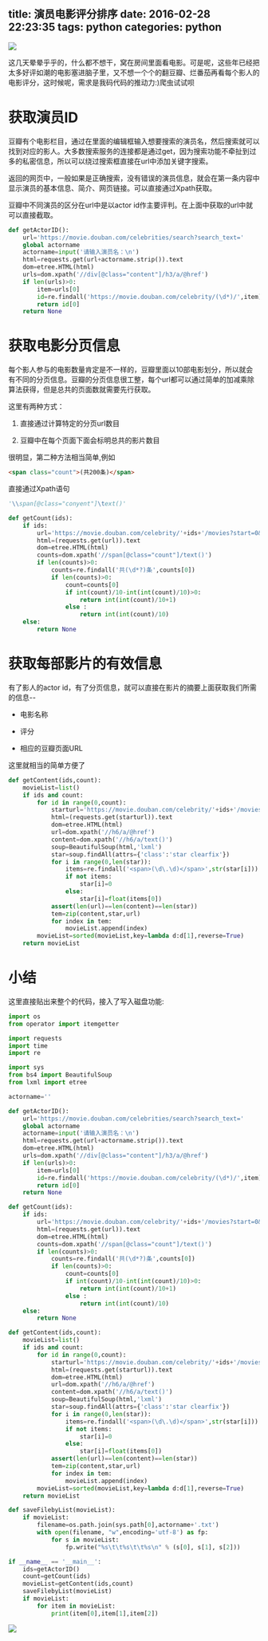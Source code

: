 title: 演员电影评分排序
date: 2016-02-28 22:23:35
tags: python
categories: python
---

![](http://7xowaa.com1.z0.glb.clouddn.com/origin.jpg?imageView/2/w/610/q/100)

这几天晕晕乎乎的，什么都不想干，窝在房间里面看电影。可是呢，这些年已经把太多好评如潮的电影塞进脑子里，又不想一个个的翻豆瓣、烂番茄再看每个影人的电影评分，这时候呢，需求是我码代码的推动力:)爬虫试试呗

<!--more-->

# 获取演员ID #

豆瓣有个电影栏目，通过在里面的编辑框输入想要搜索的演员名，然后搜索就可以找到对应的影人。大多数搜索服务的连接都是通过get，因为搜索功能不牵扯到过多的私密信息，所以可以绕过搜索框直接在url中添加关键字搜索。


返回的网页中，一般如果是正确搜索，没有错误的演员信息，就会在第一条内容中显示演员的基本信息、简介、网页链接。可以直接通过Xpath获取。


豆瓣中不同演员的区分在url中是以actor id作主要评判。在上面中获取的url中就可以直接截取。

```python
def getActorID():
    url='https://movie.douban.com/celebrities/search?search_text='
    global actorname
    actorname=input('请输入演员名：\n')
    html=requests.get(url+actorname.strip()).text
    dom=etree.HTML(html)
    urls=dom.xpath('//div[@class="content"]/h3/a/@href')
    if len(urls)>0:
        item=urls[0]
        id=re.findall('https://movie.douban.com/celebrity/(\d*)/',item)
        return id[0]
    return None
```

# 获取电影分页信息 #

每个影人参与的电影数量肯定是不一样的，豆瓣里面以10部电影划分，所以就会有不同的分页信息。豆瓣的分页信息很工整，每个url都可以通过简单的加减乘除算法获得，但是总共的页面数就需要先行获取。

这里有两种方式：

1. 直接通过计算特定的分页url数目

2. 豆瓣中在每个页面下面会标明总共的影片数目

很明显，第二种方法相当简单,例如

```html
<span class="count">(共200条)</span>
```

直接通过Xpath语句

```python
'\\span[@class="conyent"]\text()'
``` 

```python
def getCount(ids):
    if ids:
        url='https://movie.douban.com/celebrity/'+ids+'/movies?start=0&format=pic&sortby=time&'
        html=(requests.get(url)).text
        dom=etree.HTML(html)
        counts=dom.xpath('//span[@class="count"]/text()')
        if len(counts)>0:
            counts=re.findall('共(\d*?)条',counts[0])
            if len(counts)>0:
                count=counts[0]
                if int(count)/10-int(int(count)/10)>0:
                    return int(int(count)/10+1)
                else :
                    return int(int(count)/10)
    else:
        return None
```

# 获取每部影片的有效信息 #
有了影人的actor id，有了分页信息，就可以直接在影片的摘要上面获取我们所需的信息--

- 电影名称

- 评分

- 相应的豆瓣页面URL

这里就相当的简单方便了

```python
def getContent(ids,count):
    movieList=list()
    if ids and count:
        for id in range(0,count):
            starturl='https://movie.douban.com/celebrity/'+ids+'/movies?start='+str(id*10)+'&format=pic&sortby=time&'
            html=(requests.get(starturl)).text
            dom=etree.HTML(html)
            url=dom.xpath('//h6/a/@href')
            content=dom.xpath('//h6/a/text()')
            soup=BeautifulSoup(html,'lxml')
            star=soup.findAll(attrs={'class':'star clearfix'})
            for i in range(0,len(star)):
                items=re.findall('<span>(\d\.\d)</span>',str(star[i]))
                if not items:
                    star[i]=0
                else:
                    star[i]=float(items[0])
            assert(len(url)==len(content)==len(star))
            tem=zip(content,star,url)
            for index in tem:
                movieList.append(index)
        movieList=sorted(movieList,key=lambda d:d[1],reverse=True)
    return movieList
```   

# 小结 #

这里直接贴出来整个的代码，接入了写入磁盘功能:

```python
import os
from operator import itemgetter

import requests
import time
import re

import sys
from bs4 import BeautifulSoup
from lxml import etree

actorname=''

def getActorID():
    url='https://movie.douban.com/celebrities/search?search_text='
    global actorname
    actorname=input('请输入演员名：\n')
    html=requests.get(url+actorname.strip()).text
    dom=etree.HTML(html)
    urls=dom.xpath('//div[@class="content"]/h3/a/@href')
    if len(urls)>0:
        item=urls[0]
        id=re.findall('https://movie.douban.com/celebrity/(\d*)/',item)
        return id[0]
    return None

def getCount(ids):
    if ids:
        url='https://movie.douban.com/celebrity/'+ids+'/movies?start=0&format=pic&sortby=time&'
        html=(requests.get(url)).text
        dom=etree.HTML(html)
        counts=dom.xpath('//span[@class="count"]/text()')
        if len(counts)>0:
            counts=re.findall('共(\d*?)条',counts[0])
            if len(counts)>0:
                count=counts[0]
                if int(count)/10-int(int(count)/10)>0:
                    return int(int(count)/10+1)
                else :
                    return int(int(count)/10)
    else:
        return None

def getContent(ids,count):
    movieList=list()
    if ids and count:
        for id in range(0,count):
            starturl='https://movie.douban.com/celebrity/'+ids+'/movies?start='+str(id*10)+'&format=pic&sortby=time&'
            html=(requests.get(starturl)).text
            dom=etree.HTML(html)
            url=dom.xpath('//h6/a/@href')
            content=dom.xpath('//h6/a/text()')
            soup=BeautifulSoup(html,'lxml')
            star=soup.findAll(attrs={'class':'star clearfix'})
            for i in range(0,len(star)):
                items=re.findall('<span>(\d\.\d)</span>',str(star[i]))
                if not items:
                    star[i]=0
                else:
                    star[i]=float(items[0])
            assert(len(url)==len(content)==len(star))
            tem=zip(content,star,url)
            for index in tem:
                movieList.append(index)
        movieList=sorted(movieList,key=lambda d:d[1],reverse=True)
    return movieList

def saveFilebyList(movieList):
    if movieList:
        filename=os.path.join(sys.path[0],actorname+'.txt')
        with open(filename, "w",encoding='utf-8') as fp:
            for s in movieList:
                fp.write("%s\t\t%s\t\t%s\n" % (s[0], s[1], s[2]))

if __name__ == '__main__':
    ids=getActorID()
    count=getCount(ids)
    movieList=getContent(ids,count)
    saveFilebyList(movieList)
    if movieList:
        for item in movieList:
            print(item[0],item[1],item[2])

```

![](http://7xowaa.com1.z0.glb.clouddn.com/actor.png)